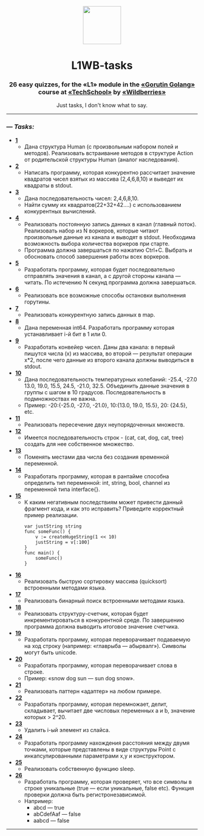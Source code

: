 <p align="center">
  <img src="https://user-images.githubusercontent.com/25181517/192149581-88194d20-1a37-4be8-8801-5dc0017ffbbe.png" width="100">
</p>
<h1 align="center">L1WB-tasks</h1>

<h3 align="center">26 easy quizzes, for the «L1» module in the <a href="https://tech.wildberries.ru/courses/golang/application">«Gorutin Golang»</a> course at <a href="https://tech.wildberries.ru/">«TechSchool»</a> by <a href="https://www.wildberries.ru/">«Wildberries»</a></h3>
<p align="center">Just tasks, I don't know what to say.</p>


---

### — _Tasks:_
- [**1**](L1.1/main.go)
    - Дана структура Human (с произвольным набором полей и методов). Реализовать встраивание методов в структуре Action от родительской структуры Human (аналог наследования).
- [**2**](L1.2/main.go)
    - Написать программу, которая конкурентно рассчитает значение квадратов чисел взятых из массива (2,4,6,8,10) и выведет их квадраты в stdout.
- [**3**](L1.3/main.go)
    - Дана последовательность чисел: 2,4,6,8,10.
    - Найти сумму их квадратов(22+32+42….) с использованием конкурентных вычислений.
- [**4**](L1.4/main.go)
    - Реализовать постоянную запись данных в канал (главный поток). Реализовать набор из N воркеров, которые читают произвольные данные из канала и выводят в stdout. Необходима возможность выбора количества воркеров при старте.
    - Программа должна завершаться по нажатию Ctrl+C. Выбрать и обосновать способ завершения работы всех воркеров.
- [**5**](L1.5/main.go)
    - Разработать программу, которая будет последовательно отправлять значения в канал, а с другой стороны канала — читать. По истечению N секунд программа должна завершаться.
- [**6**](/L1.6)
    - Реализовать все возможные способы остановки выполнения горутины.
- [**7**](L1.7/main.go)
    - Реализовать конкурентную запись данных в map.
- [**8**](L1.8/main.go)
    - Дана переменная int64. Разработать программу которая устанавливает i-й бит в 1 или 0.
- [**9**](L1.9/main.go)
    - Разработать конвейер чисел. Даны два канала: в первый пишутся числа (x) из массива, во второй — результат операции x*2, после чего данные из второго канала должны выводиться в stdout.
- [**10**](L1.10/main.go)
    - Дана последовательность температурных колебаний: -25.4, -27.0 13.0, 19.0, 15.5, 24.5, -21.0, 32.5. Объединить данные значения в группы с шагом в 10 градусов. Последовательность в подмножноствах не важна.
    - Пример: -20:{-25.0, -27.0, -21.0}, 10:{13.0, 19.0, 15.5}, 20: {24.5}, etc.
- [**11**](L1.11/main.go)
    - Реализовать пересечение двух неупорядоченных множеств.
- [**12**](L1.12/main.go)
    - Имеется последовательность строк - (cat, cat, dog, cat, tree) создать для нее собственное множество.
- [**13**](L1.13/main.go)
    - Поменять местами два числа без создания временной переменной.
- [**14**](L1.14/main.go)
    - Разработать программу, которая в рантайме способна определить тип переменной: int, string, bool, channel из переменной типа interface{}.
- [**15**](L1.15/main.go)
    - К каким негативным последствиям может привести данный фрагмент кода, и как это исправить? Приведите корректный пример реализации.
        ```Golang
        var justString string
        func someFunc() {
            v := createHugeString(1 << 10)
            justString = v[:100]
        }
        func main() {
            someFunc()
        }
        ```
- [**16**](L1.16/main.go)
    - Реализовать быструю сортировку массива (quicksort) встроенными методами языка.
- [**17**](L1.17/main.go)
    - Реализовать бинарный поиск встроенными методами языка.
- [**18**](L1.18/main.go)
    - Реализовать структуру-счетчик, которая будет инкрементироваться в конкурентной среде. По завершению программа должна выводить итоговое значение счетчика.
- [**19**](L1.19/main.go)
    - Разработать программу, которая переворачивает подаваемую на ход строку (например: «главрыба — абырвалг»). Символы могут быть unicode.
- [**20**](L1.20/main.go)
    - Разработать программу, которая переворачивает слова в строке.
    - Пример: «snow dog sun — sun dog snow».
- [**21**](L1.21/main.go)
    - Реализовать паттерн «адаптер» на любом примере.
- [**22**](L1.22/main.go)
    - Разработать программу, которая перемножает, делит, складывает, вычитает две числовых переменных a и b, значение которых > 2^20.
- [**23**](L1.23/main.go)
    - Удалить i-ый элемент из слайса.
- [**24**](L1.24/main.go)
    - Разработать программу нахождения расстояния между двумя точками, которые представлены в виде структуры Point с инкапсулированными параметрами x,y и конструктором.
- [**25**](L1.25/main.go)
    - Реализовать собственную функцию sleep.
- [**26**](L1.26/main.go)
    - Разработать программу, которая проверяет, что все символы в строке уникальные (true — если уникальные, false etc). Функция проверки должна быть регистронезависимой.
    - Например:
        - abcd — true
        - abCdefAaf — false
        - aabcd — false

---
